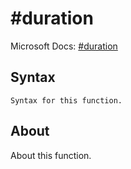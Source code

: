 ---
---

# \#duration

Microsoft Docs: [\#duration](https://docs.microsoft.com/en-us/powerquery-m/sharpduration)

## Syntax

```powerquery-m
Syntax for this function.
```

## About

About this function.

